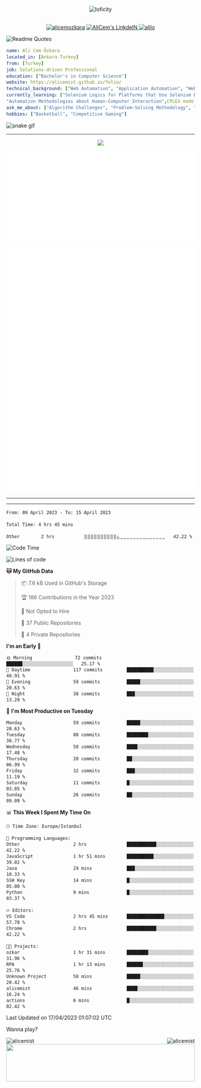 <p align="center">
<img alt="loficity" width="800px" src="https://github.com/HyunCafe/HyunCafe/raw/main/assests/loficity.gif"</img>
</p>
<p align="center">
<br/>
  <a href="https://www.buymeacoffee.com/alicemozkara"> <img src="https://cdn.buymeacoffee.com/buttons/v2/default-yellow.png" height="50" width="210" alt="alicemozkara" /></a>
<a href="https://www.linkedin.com/in/ali-cem-oz/">
  <img alt="AliCem's LinkdeIN" width="40px" src="https://user-images.githubusercontent.com/43545812/144035037-0f415fc7-9f96-4517-a370-ccc6e78a714b.png" />
  
</a>
<a href="https://www.leetcode.com/alilo" target="blank"><img src="https://raw.githubusercontent.com/rahuldkjain/github-profile-readme-generator/master/src/images/icons/Social/leet-code.svg" alt="alilo"  width="30px" /></a>

<br>
  
</p>

 ![Readme Quotes](https://quotes-github-readme.vercel.app/api?type=horizontal&theme=nord) 
  




```yaml
name: Ali Cem Özkara
located_in: [Ankara-Turkey]
from: [Turkey]
job: Solutions-driven Professional
education: ["Bachelor's in Computer Science"]
website: https://alicemist.github.io/folio/
technical_background: ["Web Automation", "Application Automation", "Web Technologies", "Cloud Technologies", "NLP Techniques"]
currently_learning: ["Selenium Logics for Platforms that Use Selenium Backend", 
"Automation Methodologies about Human-Computer Interaction",CPLEX modelling]
ask_me_about: ["Algorithm Challenges", "Problem-Solving Methodology", "Python", "Node.js", "React.js", "TypeScript","LeetCode"]
hobbies: ["Basketball", "Competitive Gaming"]
```

![snake gif](https://github.com/alicemist/alicemist/blob/output/github-contribution-grid-snake.svg)
<hr>
<p align="center">
  <img alig src="https://github-profile-trophy.vercel.app/?username=alicemist&column=6&rank=SSS,SS,S,AAA,AA,A,B,C" />
</p>



![Metrics](https://raw.githubusercontent.com/alicemist/alicemist/main/github-metrics.svg)

![Metrics](https://raw.githubusercontent.com/alicemist/alicemist/main/metrics.plugin.habits.charts.svg)
![Metrics](https://raw.githubusercontent.com/alicemist/alicemist/main/metrics.plugin.leetcode.svg)
<hr>

<hr>

<!--START_SECTION:WAKA-->

```text
From: 09 April 2023 - To: 15 April 2023

Total Time: 4 hrs 45 mins

Other        2 hrs           ⣿⣿⣿⣿⣿⣿⣿⣿⣿⣿⣦⣀⣀⣀⣀⣀⣀⣀⣀⣀⣀⣀⣀⣀⣀   42.22 %
```

<!--END_SECTION:WAKA-->
<!--START_SECTION:time-->
![Code Time](http://img.shields.io/badge/Code%20Time-4%20hrs%2045%20mins-blue)

![Lines of code](https://img.shields.io/badge/From%20Hello%20World%20I%27ve%20Written-49.9%20thousand%20lines%20of%20code-blue)

**🐱 My GitHub Data** 

> 📦 7.6 kB Used in GitHub's Storage 
 > 
> 🏆 186 Contributions in the Year 2023
 > 
> 🚫 Not Opted to Hire
 > 
> 📜 37 Public Repositories 
 > 
> 🔑 4 Private Repositories 
 > 
**I'm an Early 🐤** 

```text
🌞 Morning                72 commits          ██████░░░░░░░░░░░░░░░░░░░   25.17 % 
🌆 Daytime                117 commits         ██████████░░░░░░░░░░░░░░░   40.91 % 
🌃 Evening                59 commits          █████░░░░░░░░░░░░░░░░░░░░   20.63 % 
🌙 Night                  38 commits          ███░░░░░░░░░░░░░░░░░░░░░░   13.29 % 
```
📅 **I'm Most Productive on Tuesday** 

```text
Monday                   59 commits          █████░░░░░░░░░░░░░░░░░░░░   20.63 % 
Tuesday                  88 commits          ████████░░░░░░░░░░░░░░░░░   30.77 % 
Wednesday                50 commits          ████░░░░░░░░░░░░░░░░░░░░░   17.48 % 
Thursday                 20 commits          ██░░░░░░░░░░░░░░░░░░░░░░░   06.99 % 
Friday                   32 commits          ███░░░░░░░░░░░░░░░░░░░░░░   11.19 % 
Saturday                 11 commits          █░░░░░░░░░░░░░░░░░░░░░░░░   03.85 % 
Sunday                   26 commits          ██░░░░░░░░░░░░░░░░░░░░░░░   09.09 % 
```


📊 **This Week I Spent My Time On** 

```text
🕑︎ Time Zone: Europe/Istanbul

💬 Programming Languages: 
Other                    2 hrs               ███████████░░░░░░░░░░░░░░   42.22 % 
JavaScript               1 hr 51 mins        ██████████░░░░░░░░░░░░░░░   39.02 % 
Java                     29 mins             ███░░░░░░░░░░░░░░░░░░░░░░   10.33 % 
SSH Key                  14 mins             █░░░░░░░░░░░░░░░░░░░░░░░░   05.00 % 
Python                   9 mins              █░░░░░░░░░░░░░░░░░░░░░░░░   03.37 % 

🔥 Editors: 
VS Code                  2 hrs 45 mins       ██████████████░░░░░░░░░░░   57.78 % 
Chrome                   2 hrs               ███████████░░░░░░░░░░░░░░   42.22 % 

🐱‍💻 Projects: 
ozkar                    1 hr 31 mins        ████████░░░░░░░░░░░░░░░░░   31.96 % 
RPA                      1 hr 13 mins        ██████░░░░░░░░░░░░░░░░░░░   25.76 % 
Unknown Project          58 mins             █████░░░░░░░░░░░░░░░░░░░░   20.42 % 
alicemist                46 mins             ████░░░░░░░░░░░░░░░░░░░░░   16.24 % 
actions                  6 mins              █░░░░░░░░░░░░░░░░░░░░░░░░   02.42 % 
```


 Last Updated on 17/04/2023 01:07:02 UTC
<!--END_SECTION:time-->

Wanna play?
 <div align=center>
  
<img align="left" src="https://github-readme-stats.vercel.app/api/top-langs?username=alicemist&show_icons=true&locale=en&layout=compact" alt="alicemist" />

<img align="right" src="https://github-readme-streak-stats.herokuapp.com/?user=alicemist" alt="alicemist" />
</div>
<div align=center>
  <img  height=100px width= 100% src="https://capsule-render.vercel.app/api?type=waving&color=gradient&height=60&section=footer"/>
</div>

